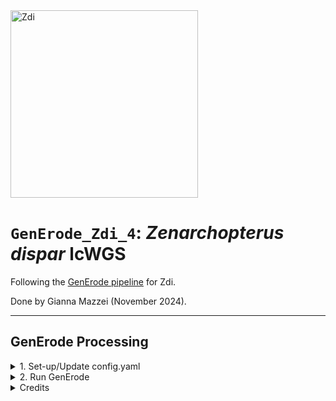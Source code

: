 <img src="https://lifg.australian.museum/Image/9uTxr6do.jpeg?version=full" alt="Zdi" width="300"/>

# `GenErode_Zdi_4`: _Zenarchopterus dispar_ lcWGS

Following the [GenErode pipeline](https://github.com/philippinespire/pire_lcwgs_data_processing/tree/main/scripts/GenErode_Wahab) for Zdi.

Done by Gianna Mazzei (November 2024).

---

## GenErode Processing

<details><summary>1. Set-up/Update config.yaml</summary>

### 1. Set-up/Update config.yam

_**This is the 4th iteration of GenErode directories for Zdi.**_ 

**There is one very minor difference between this folder and [abandoned_GenErode_Zdi_3](https://github.com/philippinespire/pire_zenarchopterus_dispar_lcwgs/tree/main/abandoned_GenErode_Zdi_3) → I forgot to update my path to the updated reference genome in my `config.yaml` file. For more details on how I specifically populated any directories or updated the reference genome, check the readme for the directory linked above.**

I began by making a new GenErode directory and copied over the template folder contents.
```
[hpc-0356@wahab-01 pire_zenarchopterus_dispar_lcwgs]$ mdir GenErode_Zdi_4
[hpc-0356@wahab-01 pire_zenarchopterus_dispar_lcwgs]$ cp -r /home/e1garcia/shotgun_PIRE/pire_lcwgs_data_processing/scripts/GenErode_Wahab/GenErode_templatedir/* /archive/carpenterlab/pire/pire_zenarchopterus_dispar_lcwgs/GenErode_Zdi_4
```
Now, I will copy over previously populated directories and necessary files.
```
[hpc-0356@wahab-01 GenErode_Zdi_4]$ cp -r ../abandoned_GenErode_Zdi_1/historical .
[hpc-0356@wahab-01 GenErode_Zdi_4]$ cp -r ../abandoned_GenErode_Zdi_1/modern .
[hpc-0356@wahab-01 GenErode_Zdi_4]$ cp -r ../abandoned_GenErode_Zdi_3/gerp_outgroups/ .
[hpc-0356@wahab-01 GenErode_Zdi_4]$ cp -r ../abandoned_GenErode_Zdi_3/config/ .
[hpc-0356@wahab-01 GenErode_Zdi_4]$ mkdir reference
[hpc-0356@wahab-01 GenErode_Zdi_4]$ cp -r ../abandoned_GenErode_Zdi_3/reference/reference.genbank.Zdi.20k.fasta .
[hpc-0356@wahab-01 GenErode_Zdi_4]$ cp -r ../abandoned_GenErode_Zdi_3/Zdi_gerp_tree.nwk .
[hpc-0356@wahab-01 GenErode_Zdi_4]$ mkdir mitochondria
```

The only thing I have to update before rerunning GenErode, is the `config.yaml` file to reflect this directory path as well as the new reference genome name
```
[hpc-0356@wahab-01 GenErode_Zdi_4]$ sed -i 's/GenErode_Zdi_3/GenErode_Zdi_4/g' config/config.yaml
[hpc-0356@wahab-01 GenErode_Zdi_4]$ sed -i 's/reference.genbank.Zdi.fasta/reference.genbank.Zdi.20k.fasta/g' config/config.yaml
[hpc-0356@wahab-01 GenErode_Zdi_3]$ cat -n config/config.yaml
# changes are:
    23	ref_path: "/archive/carpenterlab/pire/pire_zenarchopterus_dispar_lcwgs/GenErode_Zdi_4/reference/reference.genbank.Zdi.20k.fasta"
   492	gerp_ref_path: "/archive/carpenterlab/pire/pire_zenarchopterus_dispar_lcwgs/GenErode_Zdi_4/gerp_outgroups"
   501	tree: "/archive/carpenterlab/pire/pire_zenarchopterus_dispar_lcwgs/GenErode_Zdi_4/Zdi_gerp_tree.nwk"

[hpc-0356@wahab-01 GenErode_Zdi_4]$ diff config/config.yaml ../abandoned_GenErode_Zdi_3/config/config.yaml 
23c23
< ref_path: "/archive/carpenterlab/pire/pire_zenarchopterus_dispar_lcwgs/GenErode_Zdi_4/reference/reference.genbank.Zdi.20k.fasta"
---
> ref_path: "/archive/carpenterlab/pire/pire_zenarchopterus_dispar_lcwgs/GenErode_Zdi_3/reference/reference.genbank.Zdi.fasta"
492c492
< gerp_ref_path: "/archive/carpenterlab/pire/pire_zenarchopterus_dispar_lcwgs/GenErode_Zdi_4/gerp_outgroups"
---
> gerp_ref_path: "/archive/carpenterlab/pire/pire_zenarchopterus_dispar_lcwgs/GenErode_Zdi_3/gerp_outgroups"
501c501
< tree: "/archive/carpenterlab/pire/pire_zenarchopterus_dispar_lcwgs/GenErode_Zdi_4/Zdi_gerp_tree.nwk"
---
> tree: "/archive/carpenterlab/pire/pire_zenarchopterus_dispar_lcwgs/GenErode_Zdi_3/Zdi_gerp_tree.nwk"
```
---

</details>

<details><summary>2. Run GenErode</summary>

### 2. Run GenErode

Copy the sbatch script
```
[hpc-0356@wahab-01 GenErode_Zdi_4]$ cp /home/e1garcia/shotgun_PIRE/pire_lcwgs_data_processing/scripts/GenErode_Wahab/run_GenErode.sbatch .
```
Run GenErode:
```
[hpc-0356@wahab-01 GenErode_Zdi_4]$ sbatch run_GenErode.sbatch
```
<ins>**Jobs Log**</ins>
* **3739022** (Nov 19 2024) -> random failure. going to add `--rerun-incomplete` tag to a copy of the sbatch script and rerun
* **3797055** (Nov 24 2024) -> random failure. rerunning
* **3830988** (Nov 24 2024)

---
</details>

<details><summary>Credits</summary>

# Credits

<img src="docs/source/img/logga_viridis2.png" alt="logo" width="25%"/> 

GitHub repository for GenErode, a Snakemake pipeline for the analysis 
of whole-genome sequencing data from historical and modern samples to 
study patterns of genome erosion.

## Documentation

The full pipeline documentation can be found on the [repository wiki](https://github.com/NBISweden/GenErode/wiki).

## Citation

If you've used GenErode to produce results, please cite our paper:

Kutschera VE, Kierczak M, van der Valk T, von Seth J, Dussex N, Lord E, Dehasque M, Stanton DWG, Emami P, Nystedt B, Dalén L, Díez-del-Molino D (2022) GenErode: a bioinformatics pipeline to investigate genome erosion in endangered and extinct species. BMC Bioinformatics 23, 228 https://doi.org/10.1186/s12859-022-04757-0

## Pipeline overview

<img src="docs/source/img/figure_1_generode_pipeline_v7.png" alt="processing" width="75%"/>

Figure 1: Overview of the GenErode pipeline data processing tracks. Input 
and output files formats, dependencies between steps, and main software used
are shown. Optional steps are highlighted in red. 

<img src="docs/source/img/figure_2_generode_pipeline_v7.png" alt="analysis" width="75%"/>

Figure 2: Overview of the GenErode pipeline data analysis tracks and final reports.
Input file formats and main software used are shown.


## Licence information

GenErode pipeline

Copyright (C) 2022  Verena Kutschera

This program is free software: you can redistribute it and/or modify
it under the terms of the GNU General Public License as published by
the Free Software Foundation, either version 3 of the License, or
(at your option) any later version.

This program is distributed in the hope that it will be useful,
but WITHOUT ANY WARRANTY; without even the implied warranty of
MERCHANTABILITY or FITNESS FOR A PARTICULAR PURPOSE.  See the
GNU General Public License for more details.

You should have received a copy of the GNU General Public License
along with this program. If not, see <https://www.gnu.org/licenses/>.


Logo: Jonas Söderberg

</details>
